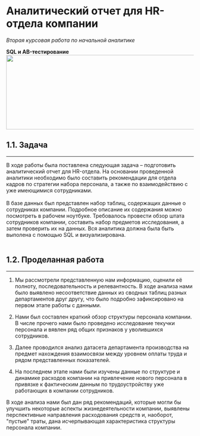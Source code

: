 # Аналитический отчет для HR-отдела компании
*Вторая курсовая работа по начальной аналитике*

**SQL и AB-тестирование**
<img src="https://img.freepik.com/premium-vector/corporate-website-service-careers-registration-page-menu-bar-design-corporate-website_566886-4037.jpg?w=1380" width="800" height="200" />

## 1.1. Задача
***
В ходе работы была поставлена следующая задача – подготовить аналитический отчет для HR-отдела. На основании проведенной аналитики необходимо было составить рекомендации для отдела кадров по стратегии набора персонала, а также по взаимодействию с уже имеющимися сотрудниками.
<br><br> В базе данных был представлен набор таблиц, содержащих данные о сотрудниках компании. Подробное описание их содержания можно посмотреть в рабочем ноутбуке.
Требовалось провести обзор штата сотрудников компании, составить набор предметов исследования, а затем проверить их на данных. Вся аналитика должна была быть выполена с помощью SQL и визуализирована. 
<br><br>
## 1.2. Проделанная работа
***
1) Мы рассмотрели представленную нам информацию, оценили её полноту, последовательность и релевантность. В ходе анализа нами было выявлено несоответствие данных из сводных таблиц разных департаментов друг другу, что было подробно зафиксировано на первом этапе работы с данными.

2) Нами был составлен краткий обзор структуры персонала компании. В числе прочего нами было проведено исследование текучки персонала и вявлен ряд общих признаков у уволившихся сотрудников.

3) Далее проводился анализ датасета департамента производства на предмет нахождения взаимосвязи между уровнем оплаты труда и рядом представленных показателей.

4) На последнем этапе нами были изучены данные по структуре и динамике расходов компании на привлечение нового персонала в привязке к фактическим данным по трудоустройству уже работающих в компании сотрудников.

В ходе анализа нами был дан ряд рекомендаций, которые могли бы улучшить некоторые аспекты жизнедеятельности компании, выявлены перспективные направления расходования средств и, наоборот, "пустые" траты, дана исчерпывающая характеристика структуры персонала компании.  
<br><br>
